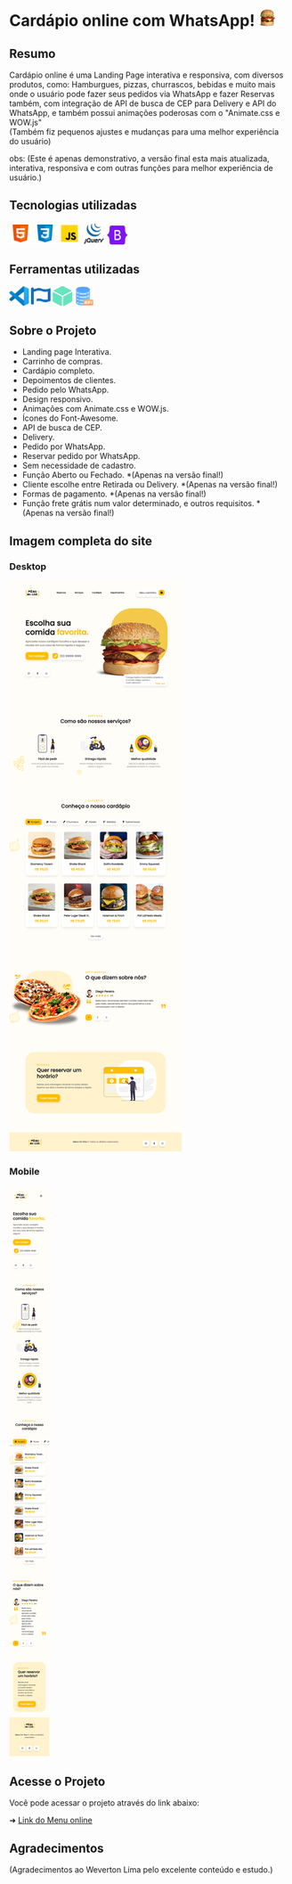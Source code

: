 # Cardápio online com WhatsApp! <img height="30" width="30" src="./img/burguer.png"/>

## Resumo

Cardápio online é uma Landing Page interativa e responsiva, com diversos produtos, como: Hamburgues, pizzas, churrascos, bebidas e muito mais onde o usuário pode fazer seus pedidos via WhatsApp e fazer Reservas também, com integração de API de busca de CEP para Delivery e API do WhatsApp, e também possui animações poderosas com o "Animate.css e WOW.js" <br>
(Também fiz pequenos ajustes e mudanças para uma melhor experiência do usuário)

obs: (Este é apenas demonstrativo, a versão final esta mais atualizada, interativa, responsiva e com outras funções para melhor experiência de usuário.)

## Tecnologias utilizadas

<div style="display: inline_block;">
    <img height="40" width="40" alt="html5" src="./private/icons/html5.png"/>
    <img height="40" width="40" alt="css3" src="./private/icons/css3.png"/>
    <img height="40" width="40" alt="javascript" src="./private/icons/javascript.png"/>
    <img height="40" width="40" alt="jquery" src="./private/icons/jquery.png"/>
    <img height="34" width="36" alt="bootstrap" src="./private/icons/bootstrap.png"/>
</div>

## Ferramentas utilizadas

<div style="display: inline_block;">
    <img height="35" width="35" alt="vscode" src="./private/icons/vscode.png"/>
    <img height="35" width="35" alt="font-awesome" src="./private/icons/font-awesome.png"/>
    <img height="35" width="35" alt="Animations" src="./private/icons/dice.png"/>
    <img height="35" width="35" alt="API" src="./private/icons/API.png"/>
</div>

## Sobre o Projeto

<ul>
    <li>Landing page Interativa.</li>
    <li>Carrinho de compras.</li>
    <li>Cardápio completo.</li>
    <li>Depoimentos de clientes.</li>
    <li>Pedido pelo WhatsApp.</li>
    <li>Design responsivo.</li>
    <li>Animações com Animate.css e WOW.js.</li>
    <li>Ícones do Font-Awesome.</li>
    <li>API de busca de CEP.</li>
    <li>Delivery.</li>
    <li>Pedido por WhatsApp.</li>
    <li>Reservar pedido por WhatsApp.</li>
    <li>Sem necessidade de cadastro.</li>
    <li>Função Aberto ou Fechado. *(Apenas na versão final!)</li>
    <li>Cliente escolhe entre Retirada ou Delivery. *(Apenas na versão final!)</li>
    <li>Formas de pagamento. *(Apenas na versão final!)</li>
    <li>Função frete grátis num valor determinado, e outros requisitos. *(Apenas na versão final!)</li>
</ul> 

## Imagem completa do site
### Desktop
<img src="./private/desktop-page.png">

### Mobile
<img src="./private/mobile-page.png">

## Acesse o Projeto

Você pode acessar o projeto através do link abaixo:

➜ [Link do Menu online](https://ezequiel-lee.github.io/menu-teste/)

## Agradecimentos

(Agradecimentos ao Weverton Lima pelo excelente conteúdo e estudo.)